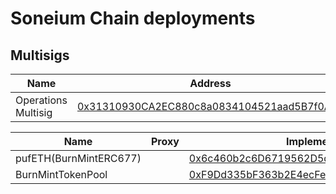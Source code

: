 # Soneium Chain deployments

## Multisigs
| Name                            | Address |
| ------------------------------- | -------------- |
| Operations Multisig                | [0x31310930CA2EC880c8a0834104521aad5B7f0A4d](https://soneium.blockscout.com/address/0x31310930CA2EC880c8a0834104521aad5B7f0A4d) |

| Name                            | Proxy | Implementation | Commit Hash |
| ------------------------------- | ----- | -------------- | - |
| pufETH(BurnMintERC677)                     | |[0x6c460b2c6D6719562D5dA43E5152B375e79B9A8B](https://soneium.blockscout.com/address/0x6c460b2c6D6719562D5dA43E5152B375e79B9A8B) | c6951ae3bb9ac9e375f9ee99c40cd32987f454df |
| BurnMintTokenPool                     | |[0xF9Dd335bF363b2E4ecFe3c94A86EBD7Dd3Dcf0e7](https://soneium.blockscout.com/address/0xF9Dd335bF363b2E4ecFe3c94A86EBD7Dd3Dcf0e7) | afeaec7212d4974936a341fedf3c9f54350a758f |
